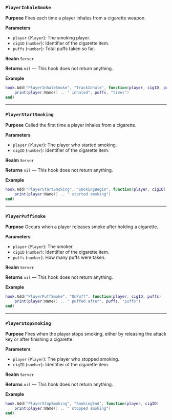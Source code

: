 ### `PlayerInhaleSmoke`

**Purpose**
Fires each time a player inhales from a cigarette weapon.

**Parameters**
* `player` (`Player`): The smoking player.
* `cigID` (`number`): Identifier of the cigarette item.
* `puffs` (`number`): Total puffs taken so far.

**Realm**
`Server`

**Returns**
`nil` — This hook does not return anything.

**Example**
```lua
hook.Add("PlayerInhaleSmoke", "TrackInhale", function(player, cigID, puffs)
    print(player:Name() .. " inhaled", puffs, "times")
end)
```

---

### `PlayerStartSmoking`

**Purpose**
Called the first time a player inhales from a cigarette.

**Parameters**
* `player` (`Player`): The player who started smoking.
* `cigID` (`number`): Identifier of the cigarette item.

**Realm**
`Server`

**Returns**
`nil` — This hook does not return anything.

**Example**
```lua
hook.Add("PlayerStartSmoking", "SmokingBegin", function(player, cigID)
    print(player:Name() .. " started smoking")
end)
```

---

### `PlayerPuffSmoke`

**Purpose**
Occurs when a player releases smoke after holding a cigarette.

**Parameters**
* `player` (`Player`): The smoker.
* `cigID` (`number`): Identifier of the cigarette item.
* `puffs` (`number`): How many puffs were taken.

**Realm**
`Server`

**Returns**
`nil` — This hook does not return anything.

**Example**
```lua
hook.Add("PlayerPuffSmoke", "OnPuff", function(player, cigID, puffs)
    print(player:Name() .. " puffed after", puffs, "puffs")
end)
```

---

### `PlayerStopSmoking`

**Purpose**
Fires when the player stops smoking, either by releasing the attack key or after finishing a cigarette.

**Parameters**
* `player` (`Player`): The player who stopped smoking.
* `cigID` (`number`): Identifier of the cigarette item.

**Realm**
`Server`

**Returns**
`nil` — This hook does not return anything.

**Example**
```lua
hook.Add("PlayerStopSmoking", "SmokingEnd", function(player, cigID)
    print(player:Name() .. " stopped smoking")
end)
```
